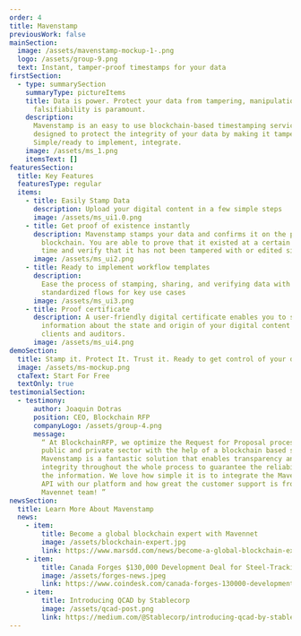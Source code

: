 ```yaml
---
order: 4
title: Mavenstamp
previousWork: false
mainSection:
  image: /assets/mavenstamp-mockup-1-.png
  logo: /assets/group-9.png
  text: Instant, tamper-proof timestamps for your data
firstSection:
  - type: summarySection
    summaryType: pictureItems
    title: Data is power. Protect your data from tampering, manipulation, and
      falsifiability is paramount.
    description:
      Mavenstamp is an easy to use blockchain-based timestamping service
      designed to protect the integrity of your data by making it tamper-proof.
      Simple/ready to implement, integrate.
    image: /assets/ms_1.png
    itemsText: []
featuresSection:
  title: Key Features
  featuresType: regular
  items:
    - title: Easily Stamp Data
      description: Upload your digital content in a few simple steps
      image: /assets/ms_ui1.0.png
    - title: Get proof of existence instantly
      description: Mavenstamp stamps your data and confirms it on the public
        blockchain. You are able to prove that it existed at a certain point in
        time and verify that it has not been tampered with or edited since then.
      image: /assets/ms_ui2.png
    - title: Ready to implement workflow templates
      description:
        Ease the process of stamping, sharing, and verifying data with
        standardized flows for key use cases
      image: /assets/ms_ui3.png
    - title: Proof certificate
      description: A user-friendly digital certificate enables you to share
        information about the state and origin of your digital content with
        clients and auditors.
      image: /assets/ms_ui4.png
demoSection:
  title: Stamp it. Protect It. Trust it. Ready to get control of your data?
  image: /assets/ms-mockup.png
  ctaText: Start For Free
  textOnly: true
testimonialSection:
  - testimony:
      author: Joaquin Dotras
      position: CEO, Blockchain RFP
      companyLogo: /assets/group-4.png
      message:
        “ At BlockchainRFP, we optimize the Request for Proposal process for the
        public and private sector with the help of a blockchain based system.
        Mavenstamp is a fantastic solution that enables transparency and
        integrity throughout the whole process to guarantee the reliability of
        the information. We love how simple it is to integrate the Mavenstamp
        API with our platform and how great the customer support is from the
        Mavennet team! ”
newsSection:
  title: Learn More About Mavenstamp
  news:
    - item:
        title: Become a global blockchain expert with Mavennet
        image: /assets/blockchain-expert.jpg
        link: https://www.marsdd.com/news/become-a-global-blockchain-expert-with-mavennet/
    - item:
        title: Canada Forges $130,000 Development Deal for Steel-Tracking Blockchain
        image: /assets/forges-news.jpeg
        link: https://www.coindesk.com/canada-forges-130000-development-deal-for-steel-tracking-blockchain
    - item:
        title: Introducing QCAD by Stablecorp
        image: /assets/qcad-post.png
        link: https://medium.com/@Stablecorp/introducing-qcad-by-stablecorp-bc7216194e82
---
```

